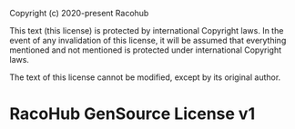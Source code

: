 Copyright (c) 2020-present Racohub

This text (this license) is protected by international Copyright laws.
In the event of any invalidation of this license, it will be assumed that everything mentioned and not mentioned is protected under international Copyright laws.

The text of this license cannot be modified, except by its original author.

# RacoHub GenSource License v1

